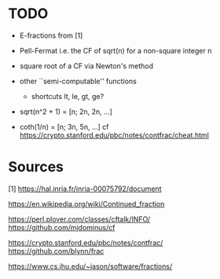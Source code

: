 
# TODO

* E-fractions from [1]

* Pell-Fermat i.e. the CF of sqrt(n) for a non-square integer n
* square root of a CF via Newton's method
* other ``semi-computable'' functions
  * shortcuts lt, le, gt, ge?
* sqrt(n^2 + 1) = [n; 2n, 2n, ...]
* coth(1/n) = [n; 3n, 5n, ...]
  cf https://crypto.stanford.edu/pbc/notes/contfrac/cheat.html

# Sources

  [1] https://hal.inria.fr/inria-00075792/document

  https://en.wikipedia.org/wiki/Continued_fraction

  https://perl.plover.com/classes/cftalk/INFO/
  https://github.com/mjdominus/cf


  https://crypto.stanford.edu/pbc/notes/contfrac/
  https://github.com/blynn/frac

  https://www.cs.jhu.edu/~jason/software/fractions/
